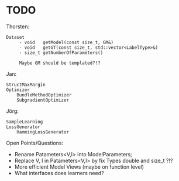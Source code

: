 TODO
====

Thorsten:

	Dataset
         - void   getModel(const size_t, GM&) 
         - void   getGT(const size_t, std::vector<LabelType>&)
         - size_t getNumberOfParameters() 

         Maybe GM should be templated?!?

Jan:

	StructMaxMargin
	Optimizer
		BundleMethodOptimizer
		SubgradientOptimizer

Jörg:

	SampleLearning
	LossGenerator
		HammingLossGenerator



Open Points/Questions:

* Rename Patameters<V,I> into ModelParameters;
* Replace V, I in Patameters<V,I> by fix Types double and size_t ?!?
* More efficient Model Views (maybe on function level)
* What interfaces does learners need?

